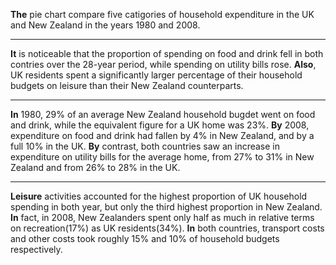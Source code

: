 **The** pie chart compare five catigories of household expenditure in the UK and New Zealand in the years 1980 and 2008.
***
**It** is noticeable that the proportion of spending on food and drink fell in both contries over the 28-year period, while spending on utility bills rose. **Also**, UK residents spent a significantly larger percentage of their household budgets on leisure than their New Zealand counterparts.
***
**In** 1980, 29% of an average New Zealand household bugdet went on food and drink, while the equivalent figure for a UK home was 23%. **By** 2008, expenditure on food and drink had fallen by 4% in New Zealand, and by a full 10% in the UK. **By** contrast, both countries saw an increase in expenditure on utility bills for the average home, from 27% to 31% in New Zealand and from 26% to 28% in the UK.
***
**Leisure** activities accounted for the highest proportion of UK household spending in both year, but only the third highest proportion in New Zealand. **In** fact, in 2008, New Zealanders spent only half as much in relative terms on recreation(17%) as UK residents(34%). **In** both countries, transport costs and other costs took roughly 15% and 10% of household budgets respectively.  
